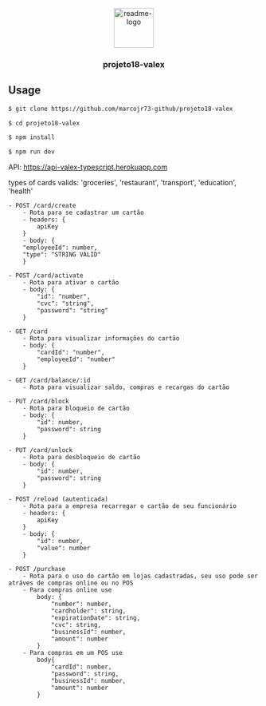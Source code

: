 <p align="center">
  <a href="https://github.com/marcojr73-github/projeto18-valex">
    <img src="./readme.png" alt="readme-logo" width="80" height="80">
  </a>

  <h3 align="center">
    projeto18-valex 
  </h3>
</p>

## Usage

```bash
$ git clone https://github.com/marcojr73-github/projeto18-valex

$ cd projeto18-valex 

$ npm install

$ npm run dev
```

API: https://api-valex-typescript.herokuapp.com

types of cards valids: 'groceries', 'restaurant', 'transport', 'education', 'health'

```
- POST /card/create
    - Rota para se cadastrar um cartão
    - headers: {
        apiKey
    }
    - body: {
    "employeeId": number,
    "type": "STRING VALID"
    }

- POST /card/activate
    - Rota para ativar o cartão
    - body: {
        "id": "number",
        "cvc": "string",
        "password": "string"
    }

- GET /card
    - Rota para visualizar informações do cartão
    - body: {
        "cardId": "number",
        "employeeId": "number"
    }

- GET /card/balance/:id
    - Rota para visualizar saldo, compras e recargas do cartão

- PUT /card/block
    - Rota para bloqueio de cartão
    - body: {
        "id": number,
        "password": string
    }

- PUT /card/unlock
    - Rota para desbloqueio de cartão
    - body: {
        "id": number,
        "password": string
    }

- POST /reload (autenticada)
    - Rota para a empresa recarregar o cartão de seu funcionário
    - headers: { 
        apiKey
    }
    - body: {
        "id": number,
        "value": number
    }

- POST /purchase
    - Rota para o uso do cartão em lojas cadastradas, seu uso pode ser atráves de compras online ou no POS
    - Para compras online use
        body: {
            "number": number,
            "cardholder": string, 
            "expirationDate": string, 
            "cvc": string,
            "businessId": number,
            "amount": number
        }
    - Para compras em um POS use
        body{
            "cardId": number,
            "password": string, 
            "businessId": number, 
            "amount": number
        }


```
